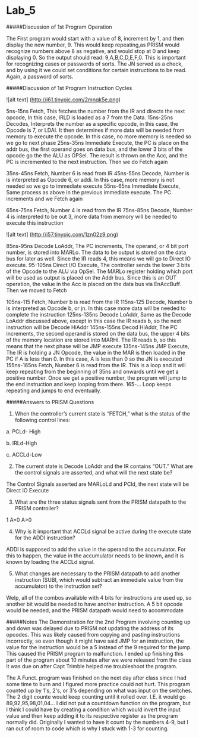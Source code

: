Lab_5
=====
#####Discussion of 1st Program Operation

The First program would start with a value of 8, increment by 1, and then display the new number, 9. This would keep
repeating,as PRISM would recognize numbers above 8 as negative, and would stop at 0 and keep displaying 0. So the output should read: 9,A,B,C,D,E,F,0. This is important for recognizing cases or passwords of sorts. The JN served as a check, and by using it we could set conditions for certain instructions to be read. Again, a password of sorts.

#####Discussion of 1st Program Instruction Cycles


![alt text] (http://i61.tinypic.com/2mnqk5e.png)

5ns-15ns Fetch, This fetches the number from the IR and directs the next opcode, In this case, IRLD is loaded as a 7 from the Data.
15ns-25ns Decodes, Interprets the number as a specific opcode, in this case, the Opcode is 7, or LDAI. It then determines
if more data will be needed from memory to execute the opcode. In this case, no more memory is needed so we go to next phase
25ns-35ns Immediate Execute, the PC is place on the addr bus, the first operand goes on data bus, and the lower 3 bits of the opcode go the the ALU as OPSel. The result is thrown on the Acc, and the PC is incremented to the next instruction. Then we do Fetch again

35ns-45ns Fetch, Number 6 is read from IR
45ns-55ns Decode, Number is is interpreted as Opcode 6, or addi. In this case, more memory is not needed so we go to immediate execute
55ns-65ns Immediate Execute, Same process as above in the previous immediate execute. The PC increments and we Fetch again

65ns-75ns Fetch, Number 4 is read from the IR
75ns-85ns Decode, Number 4 is interpreted to be out 3, more data from memory will be needed to execute this instruction

![alt text] (http://i57.tinypic.com/1zn02z9.png)

85ns-95ns Decode LoAddr, The PC increments, The operand, or 4 bit port number, is stored into MARLo. The data to be output is stored on the data bus for later as well. Since the IR reads 4, this means we will go to Direct IO execute.
95-105ns Direct I/O Execute, The controller sends the lower 3 bits of the Opcode to the ALU via OpSel. The MARLo register holding which port will be used as output is placed on the Addr bus. Since this is an OUT operation, the value in the Acc is placed on the data bus via EnAccBuff. Then we moved to Fetch

105ns-115 Fetch, Number b is read from the IR
115ns-125 Decode, Number b is interpreted as Opcode b, or jn. In this case more data will be needed to complete the instruction
125ns-135ns Decode LoAddr, Same as the Decode LoAddr discussed above, except in this case the IR reads b, so the next instruction will be Decode HiAddr
145ns-155ns Decod HiAddr, The PC increments, the second operand is stored on the data bus, the upper 4 bits of the memory location are stored into MARHi. The IR reads b, so this means that the next phase will be JMP execute
135ns-145ns JMP Execute, The IR is holding a JN Opcode, the value in the MAR is then loaded in the PC if A is less than 0. In this case, A is less than 0 so the JN is executed
155ns-165ns Fetch, Number 6 is read from the IR. This is a loop and it will keep repeating from the beginning of 35ns and onwards until we get a positive number. Once we get a positive number, the program will jump to the end instruction and keep looping from there.
165-... Loop keeps repeating and jumps to end eventually.

#####Answers to PRISM Questions

1.	When the controller’s current state is “FETCH,” what is the status of the following control lines:

a.	PCLd- High

b.	IRLd-High

c.	ACCLd-Low

2.	The current state is Decode LoAddr and the IR contains “OUT.”  What are the control signals are asserted, and what will the next state be?

The Control Signals asserted are MARLoLd and PCld, the next state will be Direct IO Execute


3.	What are the three status signals sent from the PRISM datapath to the PRISM controller?

1
A=0
A>0


4.	Why is it important that ACCLd signal be active during the execute state for the ADDI instruction?

ADDI is supposed to add the value in the operand to the accumulator. For this to happen, the value in the accumulator needs to be known, and it is known by loading the ACCLd signal.


5.	What changes are necessary to the PRISM datapath to add another instruction (SUBI, which would subtract an immediate value from the accumulator) to the instruction set?

Welp, all of the combos available with 4 bits for instructions are used up, so another bit would be needed to have another instruction. A 5 bit opcode would be needed, and the PRISM datapath would need to accommodate


#####Notes
The Demonstration for the 2nd Program involving counting up and down was delayed due to PRISM not updating the address of its opcodes. 
This was likely caused from copying and pasting instructions incorrectly, so even though it might have said JMP for an
instruction, the value for the instruction would be a 5 instead of the 9 required for the jump. This caused the PRISM program
to malfunction. I ended up finishing this part of the program about 10 minutes after we were released from the class it was
due on after Capt Trimble helped me troubleshoot the program.

The A Funct. program was finished on the next day after class since I had some time to burn and I figured more practice 
could not hurt. This program counted up by 1's, 2's, or 3's depending on what was input on the switches. The 2 digit
counte would keep counting until it rolled over. I.E. it would go 89,92,95,98,01,04... I did not put a countdown function
on the program, but I think I could have by creating a condition which would invert the input value and then keep adding it
to its respective register as the program normally did. Originally I wanted to have it count by the numbers 4-9, but I ran
out of room to code which is why I stuck with 1-3 for counting.
